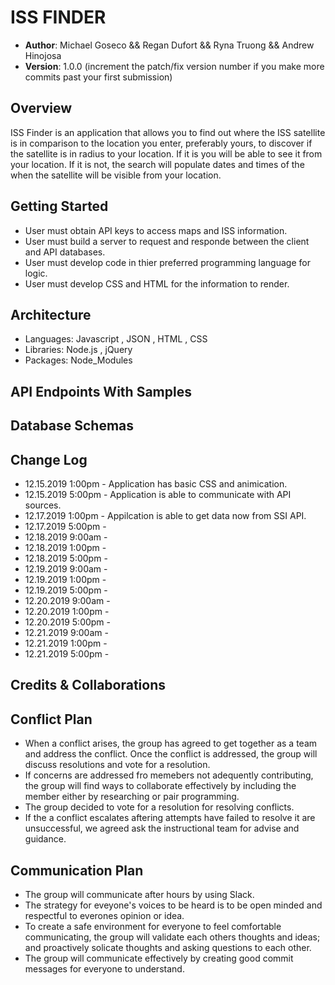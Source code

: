 # ISS FINDER

* **Author**: Michael Goseco && Regan Dufort && Ryna Truong && Andrew Hinojosa
* **Version**: 1.0.0 (increment the patch/fix version number if you make more commits past your first submission)

## Overview

<!-- Provide a high level overview of what this application is and why you are building it, beyond the fact that it's an assignment for a Code Fellows 301 class. (i.e. What's your problem domain?) -->

ISS Finder is an application that allows you to find out where the ISS satellite is in comparison to the location you enter, preferably yours, to discover if the satellite is in radius to your location. If it is you will be able to see it from your location. If it is not, the search will populate dates and times of the when the satellite will be visible from your location.

## Getting Started

<!-- What are the steps that a user must take in order to build this app on their own machine and get it running? -->

* User must obtain API keys to access maps and ISS information.
* User must build a server to request and responde between the client and API databases.
* User must develop code in thier preferred programming language for logic.
* User must develop CSS and HTML for the information to render.

## Architecture

<!-- Provide a detailed description of the application design. What technologies (languages, libraries, etc) you're using, and any other relevant design information. -->

* Languages: Javascript , JSON , HTML , CSS
* Libraries: Node.js , jQuery
* Packages: Node_Modules

## API Endpoints With Samples

## Database Schemas

## Change Log

<!-- Use this area to document the iterative changes made to your application as each feature is successfully implemented. Use time stamps. Here's an examples:
01-01-2001 4:59pm - Application now has a fully-functional express server, with GET and POST routes for the book resource. -->

* 12.15.2019 1:00pm - Application has basic CSS and animication.
* 12.15.2019 5:00pm - Application is able to communicate with API sources.
* 12.17.2019 1:00pm - Appilcation is able to get data now from SSI API.
* 12.17.2019 5:00pm -
* 12.18.2019 9:00am -
* 12.18.2019 1:00pm -
* 12.18.2019 5:00pm -
* 12.19.2019 9:00am -
* 12.19.2019 1:00pm -
* 12.19.2019 5:00pm -
* 12.20.2019 9:00am -
* 12.20.2019 1:00pm -
* 12.20.2019 5:00pm -
* 12.21.2019 9:00am -
* 12.21.2019 1:00pm -
* 12.21.2019 5:00pm -

## Credits & Collaborations

<!-- Give credit (and a link) to other people or resources that helped you build this application. -->

## Conflict Plan

* When a conflict arises, the group has agreed to get together as a team and address the conflict. Once the conflict is addressed, the group will discuss resolutions and vote for a resolution.
* If concerns are addressed fro memebers not adequently contributing, the group will find ways to collaborate effectively by including the member either by researching or pair programming.
* The group decided to vote for a resolution for resolving conflicts.
* If the a conflict escalates aftering attempts have failed to resolve it are unsuccessful, we agreed ask the instructional team for advise and guidance.

## Communication Plan

* The group will communicate after hours by using Slack.
* The strategy for eveyone's voices to be heard is to be open minded and respectful to everones opinion or idea.
* To create a safe environment for everyone to feel comfortable communicating, the group will validate each others thoughts and ideas; and proactively solicate thoughts and asking questions to each other.
* The group will communicate effectively by creating good commit messages for everyone to understand.